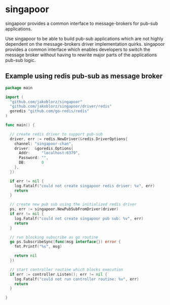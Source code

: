 # singapoor
singapoor provides a common interface to message-brokers for pub-sub applications.

Use singapoor to be able to build pub-sub applications which are not
highly dependent on the message-brokers driver implementation quirks.
singapoor provides a common interface which enables developers to switch
the message broker without having to rewrite major parts of the applications
pub-sub logic.

## Example using redis pub-sub as message broker
```go
package main

import (
  "github.com/jakoblorz/singapoor"
  "github.com/jakoblorz/singapoor/driver/redis"
  goredis "github.com/go-redis/redis"
)

func main() {

  // create redis driver to support pub-sub
  driver, err := redis.NewDriver(&redis.DriverOptions{
    channel: "singapoor-chan",
    driver:  &goredis.Options{
      Addr:     "localhost:6379",
      Password: "",
      DB:       0
    },
  })

  if err != nil {
    log.Fatalf("could not create singapoor redis driver: %v", err)
    return
  }

  // create new pub sub using the initialized redis driver
  ps, err := singapoor.NewPubSubFromDriver(driver)
  if err != nil {
    log.Fatalf("could not create singapoor pub sub: %v", err)
    return
  }

  // run blocking subscribe as go routine
  go ps.SubscribeSync(func(msg interface{}) error {
    fmt.Printf("%s", msg)

    return nil
  })

  // start controller routine which blocks execution
  if err := controller.Listen(); err != nil {
    log.Fatalf("could not run controller routine: %v", err)
    return
  }

}
```
